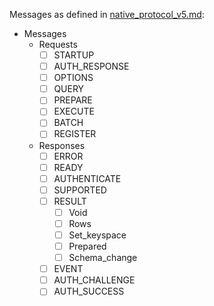 Messages as defined in [native_protocol_v5.md](https://raw.githubusercontent.com/apache/cassandra/cassandra-5.0-beta1/doc/native_protocol_v5.spec):

- Messages
  - Requests
    - [ ] STARTUP
    - [ ] AUTH_RESPONSE
    - [ ] OPTIONS
    - [ ] QUERY
    - [ ] PREPARE
    - [ ] EXECUTE
    - [ ] BATCH
    - [ ] REGISTER
  - Responses
    - [ ] ERROR
    - [ ] READY
    - [ ] AUTHENTICATE
    - [ ] SUPPORTED
    - [ ] RESULT
      - [ ] Void
      - [ ] Rows
      - [ ] Set_keyspace
      - [ ] Prepared
      - [ ] Schema_change
    - [ ] EVENT
    - [ ] AUTH_CHALLENGE
    - [ ] AUTH_SUCCESS

